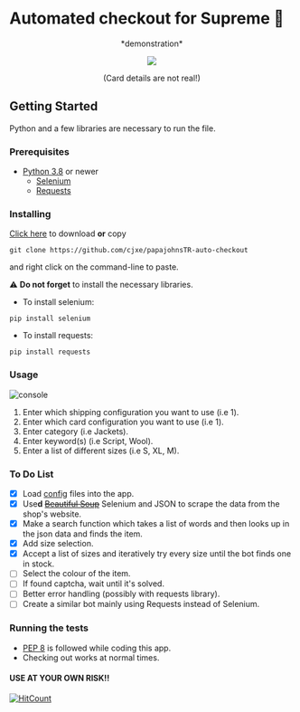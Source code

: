 # Automated checkout for Supreme 👕


<p align="center">
	*demonstration*
</p>

<p align="center">
  <img src="https://i.ibb.co/9yZzmNx/ezgif-com-gif-maker.gif">
</p>

<p align="center">
	(Card details are not real!)
</p>


## Getting Started
Python and a few libraries are necessary to run the file.

### Prerequisites
- [Python 3.8](https://www.python.org/downloads/) or newer
	- [Selenium](https://selenium-python.readthedocs.io/)
	- [Requests](https://requests.readthedocs.io/en/master/)

### Installing
[Click here](https://github.com/cjxe/supreme-auto-checkout/archive/main.zip) to download **or** copy 
```
git clone https://github.com/cjxe/papajohnsTR-auto-checkout
``` 
and right click on the command-line to paste.

⚠️ **Do not forget** to install the necessary libraries.

- To install selenium:
```
pip install selenium
```

- To install requests:
```
pip install requests
```

### Usage
![console](https://i.ibb.co/1TPn4kR/how-to-use.png)
1. Enter which shipping configuration you want to use (i.e  1).
2. Enter which card configuration you want to use (i.e  1). 
3. Enter category (i.e  Jackets).
4. Enter keyword(s) (i.e  Script, Wool).
5. Enter a list of different sizes (i.e S, XL, M).

### To Do List
- [X] Load [config](https://github.com/cjxe/supreme-auto-checkout/tree/main/data) files into the app.
- [X] Use**d** ~~[Beautiful Soup](https://www.crummy.com/software/BeautifulSoup/bs4/doc/)~~ Selenium and JSON to scrape the data from the shop's website.
- [X] Make a search function which takes a list of words and then looks up in the json data and finds the item.
- [X] Add size selection.
- [X] Accept a list of sizes and iteratively try every size until the bot finds one in stock.
- [ ] Select the colour of the item.
- [ ] If found captcha, wait until it's solved.
- [ ] Better error handling (possibly with requests library).
- [ ] Create a similar bot mainly using Requests instead of Selenium.

### Running the tests
- [PEP 8](https://www.python.org/dev/peps/pep-0008/) is followed while coding this app.
- Checking out works at normal times.

#### USE AT YOUR OWN RISK!!
[![HitCount](http://hits.dwyl.com/cjxe/supreme-auto-checkout.svg)](http://hits.dwyl.com/cjxe/supreme-auto-checkout)